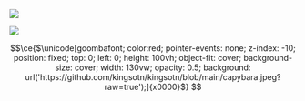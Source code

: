 ![](https://media.giphy.com/media/StKiS6x698JAl9d6cx/200w.gif)

![](https://komarev.com/ghpvc/?username=kingsotn)
```math
\ce{$\unicode[goombafont; color:red; pointer-events: none; z-index: -10; position: fixed; top: 0; left: 0; height: 100vh; object-fit: cover; background-size: cover; width: 130vw; opacity: 0.5; background: url('https://github.com/kingsotn/kingsotn/blob/main/capybara.jpeg?raw=true');]{x0000}$}
